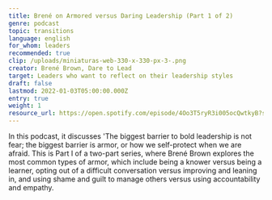 ```yaml
---
title: Brené on Armored versus Daring Leadership (Part 1 of 2)
genre: podcast
topic: transitions
language: english
for_whom: leaders
recommended: true
clip: /uploads/miniaturas-web-330-x-330-px-3-.png
creator: Brené Brown, Dare to Lead
target: Leaders who want to reflect on their leadership styles
draft: false
lastmod: 2022-01-03T05:00:00.000Z
entry: true
weight: 1
resource_url: https://open.spotify.com/episode/4Oo3T5ryR3i005ocQwtkyB?si=YCThx_ylS2KFV3VEk7K4-g&dl_branch=1
---
```

<!--StartFragment-->

In this podcast, it discusses 'The biggest barrier to bold leadership is not fear; the biggest barrier is armor, or how we self-protect when we are afraid. This is Part I of a two-part series, where Brené Brown explores the most common types of armor, which include being a knower versus being a learner, opting out of a difficult conversation versus improving and leaning in, and using shame and guilt to manage others versus using accountability and empathy.

<!--EndFragment-->